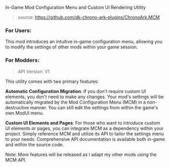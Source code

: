In-Game Mod Configuration Menu and Custom UI Rendering Utility

> source: https://github.com/dk-chrono-ark-plugins/ChronoArk.MCM


### For Users:

This mod introduces an intuitive in-game configuration menu, allowing you to modify the settings of other mods within your game session. 


### For Modders:

> API Version: V1

This utility comes with two primary features:

**Automatic Configuration Migration**:
If you don't require custom UI elements, you don't need to make any changes. Your mod's settings will be automatically migrated by the Mod Configuration Menu (MCM) in a non-destructive manner. You can still edit the settings from within the game's own ModUI menu.

**Custom UI Elements and Pages**:
For those who want to introduce custom UI elements or pages, you can integrate MCM as a dependency within your project. Simply reference MCM and utilize its API to tailor the settings menu to your needs. Comprehensive API documentation is available both in-game and within the source code.


Note: More features will be released as I adapt my other mods using the MCM API.
